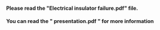 #### Please read the "Electrical insulator failure.pdf" file.

#### You can read the " presentation.pdf " for more information

